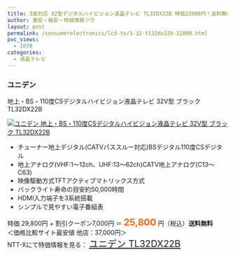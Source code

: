 ```yaml
---
title: 3波対応 32型デジタルハイビジョン液晶テレビ TL32DX22B 特価22800円！送料無料！
author: 激安・格安・特価情報ツウ
layout: post
permalink: /consumerelectronics/lcd-tv/3-32-tl32dx22b-22800.html
pvc_views:
  - 1078
categories:
  - 液晶テレビ
---
```

### ユニデン  
地上・BS・110度CSデジタルハイビジョン液晶テレビ 32V型 ブラック TL32DX22B

<div class="img-bg2 img_L">
  <a href="http://px.a8.net/svt/ejp?a8mat=ZYP6S+8IMA3E+S1Q+BWGDT&a8ejpredirect=http://nttxstore.jp/_II_Y213691841" target="_blank"><img src="http://i2.wp.com/image.nttxstore.jp/l2_images/Y/Y2/Y213691841.jpg?resize=120%2C120" border="0" alt="ユニデン 地上・BS・110度CSデジタルハイビジョン液晶テレビ 32V型 ブラック TL32DX22B" style="border: 0pt none;" data-recalc-dims="1" /></a>
</div>

<!--more-->

  * チューナー地上デジタル(CATVパススルー対応)BSデジタル110度CSデジタル
  * 地上アナログ(VHF:1～12ch、UHF:13～62ch)CATV地上アナログ(C13～C63)
  * 映像駆動方式TFTアクティブマトリックス方式
  * バックライト寿命の目安約50,000時間
  * HDMI入力端子を3系統搭載
  * シンプルで見やすい電子番組表

特価 29,800円 + 割引クーポン7,000円 ＝ <span style="color: #ff6600; font-size: 150%;"><strong>25,800</strong></span> 円（税込）**送料無料**  
＜価格比較サイト最安値 他店：37,000円＞  
NTT-Xにて特価情報を見る： <span style="font-size: 150%;"><a href="http://px.a8.net/svt/ejp?a8mat=ZYP6S+8IMA3E+S1Q+BWGDT&a8ejpredirect=http://nttxstore.jp/_II_Y213691841" target="_blank">ユニデン TL32DX22B</a></span>